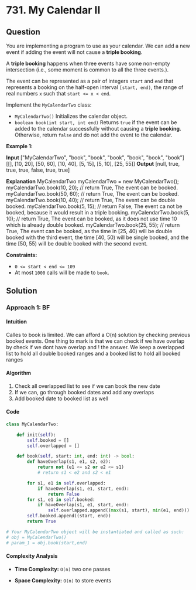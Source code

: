 
# 731. My Calendar II

## Question

You are implementing a program to use as your calendar. We can add a new event if adding the event will not cause a  **triple booking**.

A  **triple booking**  happens when three events have some non-empty intersection (i.e., some moment is common to all the three events.).

The event can be represented as a pair of integers  `start`  and  `end`  that represents a booking on the half-open interval  `[start, end)`, the range of real numbers  `x`  such that  `start <= x < end`.

Implement the  `MyCalendarTwo`  class:

- `MyCalendarTwo()`  Initializes the calendar object.
- `boolean book(int start, int end)`  Returns  `true`  if the event can be added to the calendar successfully without causing a  **triple booking**. Otherwise, return  `false`  and do not add the event to the calendar.

**Example 1:**

**Input**
["MyCalendarTwo", "book", "book", "book", "book", "book", "book"]
[[], [10, 20], [50, 60], [10, 40], [5, 15], [5, 10], [25, 55]]
**Output**
[null, true, true, true, false, true, true]

**Explanation**
MyCalendarTwo myCalendarTwo = new MyCalendarTwo();
myCalendarTwo.book(10, 20); // return True, The event can be booked.
myCalendarTwo.book(50, 60); // return True, The event can be booked.
myCalendarTwo.book(10, 40); // return True, The event can be double booked.
myCalendarTwo.book(5, 15);  // return False, The event ca not be booked, because it would result in a triple booking.
myCalendarTwo.book(5, 10); // return True, The event can be booked, as it does not use time 10 which is already double booked.
myCalendarTwo.book(25, 55); // return True, The event can be booked, as the time in [25, 40) will be double booked with the third event, the time [40, 50) will be single booked, and the time [50, 55) will be double booked with the second event.

**Constraints:**

- `0 <= start < end <= 109`
- At most  `1000`  calls will be made to  `book`.

## Solution

### Approach 1: BF

#### Intuition

Calles to book is limited. We can afford a O(n) solution by checking previous booked events. One thing to mark is that we can check if we have overlap by check if we dont have overlap and ! the answer.
We keep a overlapped list to hold all double booked ranges and a booked list to hold all booked ranges

#### Algorithm

1. Check all overlapped list to see if we can book the new date
2. If we can, go through booked dates and add any overlaps
3. Add booked date to booked list as well

#### Code

```python
class MyCalendarTwo:

    def init(self):
        self.booked = []
        self.overlapped = []

    def book(self, start: int, end: int) -> bool:
        def haveOverlap(s1, e1, s2, e2):
            return not (e1 <= s2 or e2 <= s1)
            # return s1 < e2 and s2 < e1

        for s1, e1 in self.overlapped:
            if haveOverlap(s1, e1, start, end):
                return False
        for s1, e1 in self.booked:
            if haveOverlap(s1, e1, start, end):
                self.overlapped.append((max(s1, start), min(e1, end)))
        self.booked.append((start, end))
        return True

# Your MyCalendarTwo object will be instantiated and called as such:
# obj = MyCalendarTwo()
# param_1 = obj.book(start,end)
```

#### Complexity Analysis

- **Time Complexity:**  `O(n)` two one passes

- **Space Complexity:**  `O(n)` to store events
